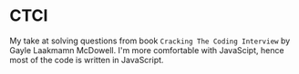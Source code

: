 # CTCI

My take at solving questions from book `Cracking The Coding Interview` by Gayle Laakmamn McDowell.
I'm more comfortable with JavaScipt, hence most of the code is written in JavaScript.
